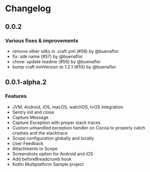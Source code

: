 # Changelog

## 0.0.2

### Various fixes & improvements

- remove other sdks in .craft.yml (#58) by @buenaflor
- fix: sdk name (#57) by @buenaflor
- chore: update readme (#56) by @buenaflor
- bump craft minVersion to 1.2.1 (#55) by @buenaflor

## 0.0.1-alpha.2

### Features

 - JVM, Android, iOS, macOS, watchOS, tvOS integration
 - Sentry init and close
 - Capture Message
 - Capture Exception with proper stack traces
 - Custom unhandled exception handler on Cocoa to properly catch crashes and the stacktrace
 - Scope configuration globally and locally
 - User Feedback
 - Attachments to Scope
 - Screenshots option for Android and iOS
 - Add beforeBreadcrumb hook
 - Kotlin Multiplatform Sample project

